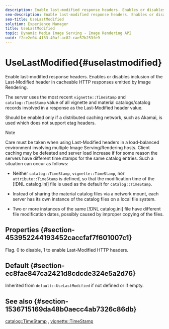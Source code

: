```yaml
---
description: Enable last-modified response headers. Enables or disables inclusion of the Last-Modified header in cacheable HTTP responses emitted by Image Rendering.
seo-description: Enable last-modified response headers. Enables or disables inclusion of the Last-Modified header in cacheable HTTP responses emitted by Image Rendering.
seo-title: UseLastModified
solution: Experience Manager
title: UseLastModified
topic: Dynamic Media Image Serving - Image Rendering API
uuid: f2ce2e04-4133-40af-ac82-cae57b253fe9
---
```


# UseLastModified{#uselastmodified}

Enable last-modified response headers. Enables or disables inclusion of the Last-Modified header in cacheable HTTP responses emitted by Image Rendering.

The server uses the most recent `vignette::TimeStamp` and `catalog::TimeStamp` value of all vignette and material catalogs/catalog records involved in a response as the Last-Modified header value.

Should be enabled only if a distributed caching network, such as Akamai, is used which does not support etag headers.

>[!NOTE]
>
>Care must be taken when using Last-Modified headers in a load-balanced environment involving multiple Image Serving/Rendering hosts. Client caching may be defeated and server load increase if for some reason the servers have different time stamps for the same catalog entries. Such a situation can occur as follows:

* Neither `catalog::TimeStamp`, `vignette::TimeStamp`, nor `attribute::TimeStamp` is defined, so that the modification time of the [!DNL catalog.ini] file is used as the default for `catalog::TimeStamp`. 

* Instead of sharing the material catalog files via a network mount, each server has its own instance of the catalog files on a local file system. 
* Two or more instances of the same [!DNL catalog.ini] file have different file modification dates, possibly caused by improper copying of the files.

## Properties {#section-453952244193452caccfaf7f601007c1}

Flag. 0 to disable, 1 to enable Last-Modified HTTP headers.

## Default {#section-ec8fae847ca2421d8cdcde324e5a2d76}

Inherited from `default::UseLastModified` if not defined or if empty.

## See also {#section-1536715169da48b0aecc4ab7326c86db}

[catalog::TimeStamp](../../../../../ir-api/material-cat/image-rendering-api-ref/c-ir-material-catalog/c-ir-material-data-reference/r-ir-timestamp-dataref.md#reference-6daf7973dc4f4b4e9e8165756db7c319) , [vignette::TimeStamp](../../../../../ir-api/material-cat/image-rendering-api-ref/c-ir-material-catalog/c-ir-vignette-map-reference/r-ir-timestamp-vignette.md#reference-d57cdd40a6a645d199dbb1d56cc85bc1) 
